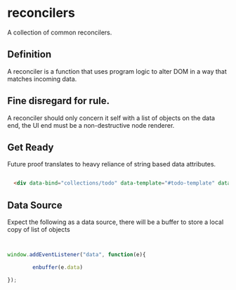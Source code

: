 # reconcilers
A collection of common reconcilers.

## Definition
A reconciler is a function that uses program logic to alter DOM in a way that matches incoming data.

## Fine disregard for rule.
A reconciler should only concern it self with a list of objects on the data end,
the UI end must be a non-destructive node renderer.

## Get Ready
Future proof translates to heavy reliance of string based data attributes.

```HTML

  <div data-bind="collections/todo" data-template="#todo-template" data-resolver="plain"></div>

```

## Data Source

Expect the following as a data source, there will be a buffer to store a local copy of list of objects

```JavaScript


window.addEventListener("data", function(e){

        enbuffer(e.data)

});


```
